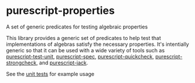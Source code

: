 # purescript-properties

A set of generic predicates for testing algebraic properties

This library provides a generic set of predicates to help test that 
implementations of algebras satisfy the necessary properties. It's intentially 
generic so that it can be used with a wide variety of tools such as 
[purescript-test-unit][0], [purescript-spec][1], [purescript-quickcheck][2],
[purescript-strongcheck][3], and [purescript-jack][4].

See the [unit tests][5] for example usage

[0]: https://github.com/bodil/purescript-test-unit
[1]: https://github.com/owickstrom/purescript-spec
[2]: https://github.com/purescript/purescript-quickcheck
[3]: https://github.com/purescript-contrib/purescript-strongcheck
[4]: https://github.com/jystic/purescript-jack
[5]: https://github.com/Risto-Stevcev/purescript-properties/blob/master/test/Control/Algebra/Properties.purs
